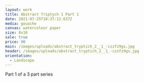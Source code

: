 ```yaml
---
layout: work
title: Abstract Triptych 1 Part 1
date: 2021-07-25T18:37:12.637Z
media: gouache
canvas: watercolour paper
size: 8x10
sale: true
price: 90
main: /images/uploads/abstract_tryptich_2__1_-czzfz9gs.jpg
header: /images/uploads/abstract_tryptich_2__1_-czzfz9gs.jpg
orientation:
  - Landscape
---
```

Part 1 of a 3 part series